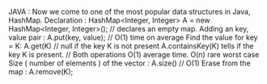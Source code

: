 JAVA :
 Now we come to one of the most popular data structures in Java, HashMap. 
Declaration :
    HashMap<Integer, Integer> A = new HashMap<Integer, Integer>(); // declares an empty map.
Adding an key, value pair :
    A.put(key, value); // O(1) time on average
Find the value for key = K:
    A.get(K) // null if the key K is not present
    A.containsKey(K) tells if the key K is present. 
    // Both operations O(1) average time. O(n) rare worst case
Size ( number of elements ) of the vector :
    A.size()  // O(1)
Erase from the map :
    A.remove(K);
